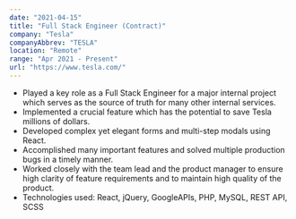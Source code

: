 ```yaml
---
date: "2021-04-15"
title: "Full Stack Engineer (Contract)"
company: "Tesla"
companyAbbrev: "TESLA"
location: "Remote"
range: "Apr 2021 - Present"
url: "https://www.tesla.com/"
---
```


- Played a key role as a Full Stack Engineer for a major internal project which serves as the source of truth for many other internal services.
- Implemented a crucial feature which has the potential to save Tesla millions of dollars.
- Developed complex yet elegant forms and multi-step modals using React.
- Accomplished many important features and solved multiple production bugs in a timely manner.
- Worked closely with the team lead and the product manager to ensure high clarity of feature requirements and to maintain high quality of the product.
- Technologies used: ​React, jQuery, GoogleAPIs, PHP, MySQL, REST API, SCSS
